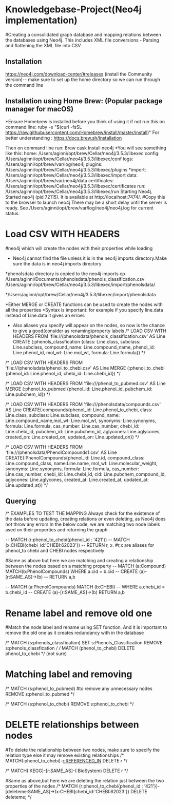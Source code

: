# Knowledgebase-Project(Neo4j implementation) 

#Creating a consolidated graph database and mapping relations between the databases using Neo4j. This includes XML file conversions - Parsing and flattening the XML file into CSV

## Installation
https://neo4j.com/download-center/#releases (install the Community version)-- 
make sure to set up the home directory so we can run through the command line

## Installation using Home Brew: (Popular package manager for macOS)
*Ensure Homebrew is installed before you think of using it
if not run this on command line: ruby -e "$(curl -fsSL https://raw.githubusercontent.com/Homebrew/install/master/install)"
For better understanding : https://docs.brew.sh/Installation

Then on command line run: Brew cask Install neo4j
*You will see something like this: 
 home:         /Users/aginni/opt/brew/Cellar/neo4j/3.5.3/libexec
  config:       /Users/aginni/opt/brew/Cellar/neo4j/3.5.3/libexec/conf
  logs:         /Users/aginni/opt/brew/var/log/neo4j
  plugins:      /Users/aginni/opt/brew/Cellar/neo4j/3.5.3/libexec/plugins
  *import:       /Users/aginni/opt/brew/Cellar/neo4j/3.5.3/libexec/import
  data:         /Users/aginni/opt/brew/var/neo4j/data
  certificates: /Users/aginni/opt/brew/Cellar/neo4j/3.5.3/libexec/certificates
  run:          /Users/aginni/opt/brew/Cellar/neo4j/3.5.3/libexec/run
Starting Neo4j.
Started neo4j (pid 72115). It is available at http://localhost:7474/. #Copy this to the browser to launch neo4j
There may be a short delay until the server is ready.
See /Users/aginni/opt/brew/var/log/neo4j/neo4j.log for current status.

# Load CSV WITH HEADERS 
#neo4j which will create the nodes with their properties while loading
* Neo4j cannot find the file unless it is in the neo4j imports directory.Make sure the data is in neo4j imports directory

*phenolsdata directory is copied to the neo4j imports
cp /Users/aginni/Documents/phenolsdata/phenols_classification.csv /Users/aginni/opt/brew/Cellar/neo4j/3.5.3/libexec/import/phenolsdata/

*/Users/aginni/opt/brew/Cellar/neo4j/3.5.3/libexec/import/phenolsdata 

*Either MERGE or CREATE functions can be used to create the nodes with all the properties 
*Syntax is important: for example if you specify line.data instead of Line.data it gives an erroer.
* Also aliases you specify will appear on the nodes, so now is the chance to give a good(consider as renaming)property labels
/*
LOAD CSV WITH HEADERS FROM 'file:///phenolsdata/phenols_classification.csv' AS Line CREATE (:phenols_classfication {class: Line.class, subclass: Line.subclass, compound_name: Line.compound_name, phenol_id: Line.phenol_id, mol_wt: Line.mol_wt, formula: Line.formula}) */

/*
LOAD CSV WITH HEADERS FROM 'file:///phenolsdata/phenol_to_chebi.csv' AS Line MERGE (:phenol_to_chebi {phenol_id: Line.phenol_id, chebi_id: Line.chebi_id}) */ 

/* LOAD CSV WITH HEADERS FROM 'file:///phenol_to_pubmed.csv' AS Line MERGE (:phenol_to_pubmed {phenol_id: Line.phenol_id, pubchem_id: Line.pubchem_id}) */

/* LOAD CSV WITH HEADERS FROM 'file:///phenolsdata/compounds.csv' AS Line CREATE(:compounds{phenol_id: Line.phenol_to_chebi, class: Line.class, subclass: Line.subclass, compound_name: Line.compound_name,mol_wt: Line.mol_wt, synonyms: Line.synonyms, formula: Line.formula, cas_number: Line.cas_number,
chebi_id: Line.chebi_id, pubchem_id: Line.pubchem_id, aglycones: Line.aglycones, created_on: Line.created_on, updated_on: Line.updated_on}) */

/* LOAD CSV WITH HEADERS FROM 'file:///phenolsdata/PhenolCompounds1.csv' AS Line CREATE(:PhenolCompounds{phenol_id: Line.id, compound_class: Line.compound_class, name:Line.name, mol_wt: Line.molecular_weight, synonyms: Line.synonyms, formula: Line.formula, cas_number: Line.cas_number,
chebi_id: Line.chebi_id, cid: Line.pubchem_compound_id, aglycones: Line.aglycones, created_at: Line.created_at, updated_at: Line.updated_at}) */

## Querying

/* EXAMPLES TO TEST THE MAPPING
Always check for the existence of the data before updating, creating relations or even deleting, as Neo4j does not throw any errors 
In the below code, we are matching two node labels ased on their properties and returning the graph 

-- MATCH (r:phenol_to_chebi{phenol_id : '421'})
-- MATCH (x:CHEBI{chebi_id:'CHEBI:62023'})
-- RETURN r, x. #r,x are aliases for phenol_to chebi and CHEBI nodes respectively


#Same as above but here we are matching and creating a relationship between the nodes based on a matching property
-- MATCH (a:Compound) MATCH(b:PhenolCompounds) WHERE a.cid = b.cid 
-- CREATE (a)-[r:SAME_AS]->(b) 
-- RETURN a,b

-- MATCH (a:PhenolCompounds) MATCH (b:CHEBI)
-- WHERE a.chebi_id = b.chebi_id
-- CREATE (a)-[r:SAME_AS]->(b) RETURN a,b

# Rename label and remove old one

#Match the node label and rename using SET function. And it is important to remove the old one as it creates redundancy with in the database

/* MATCH (s:phenols_classfication)
 SET s:Phenols_Classification
REMOVE s:phenols_classfication */
/* MATCH (phenol_to_chebi) DELETE phenol_to_chebi */ (not sure)


# Matching label and removing

/* MATCH (s:phenol_to_pubmed) #to remove any unnecessary nodes
REMOVE s:phenol_to_pubmed */

/* MATCH (s:phenol_to_chebi)
REMOVE s:phenol_to_chebi */

# DELETE relationships between nodes

#To delete the relationship between two nodes, make sure to specify the relation type else it may remove existing relationships
/* MATCH(:phenol_to_chebi)-[r:REFERENCED_IN](:phenolcompounds) DELETE r */

/* MATCH(:KEGG)-[r:SAME_AS]-(:BioSystem) DELETE r */

#Same as above,but here we are deleting the relation just between the two properties of the nodes
/* MATCH (r:phenol_to_chebi{phenol_id : '421'})-[deleteme:SAME_AS]->(x:CHEBI{chebi_id:'CHEBI:62023'})
DELETE deleteme; */
